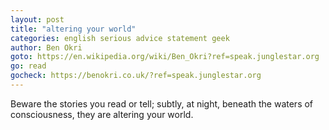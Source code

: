 ```yaml
---
layout: post
title: "altering your world"
categories: english serious advice statement geek
author: Ben Okri
goto: https://en.wikipedia.org/wiki/Ben_Okri?ref=speak.junglestar.org
go: read
gocheck: https://benokri.co.uk/?ref=speak.junglestar.org
---
```

Beware the stories you read or tell; subtly, at night, beneath the waters of consciousness, they are altering your world.
